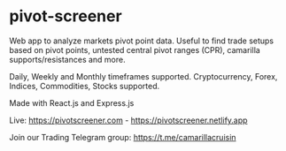 # pivot-screener
Web app to analyze markets pivot point data. Useful to find trade setups based on pivot points, untested central pivot ranges (CPR), camarilla supports/resistances and more. 

Daily, Weekly and Monthly timeframes supported.
Cryptocurrency, Forex, Indices, Commodities, Stocks supported.

Made with React.js and Express.js

Live: https://pivotscreener.com - https://pivotscreener.netlify.app

Join our Trading Telegram group: https://t.me/camarillacruisin
